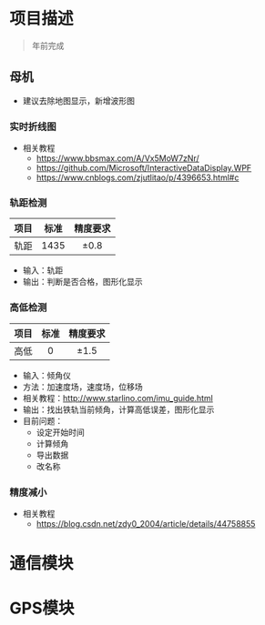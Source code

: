 # 项目描述

> 年前完成

## 母机

- 建议去除地图显示，新增波形图

### 实时折线图

- 相关教程
  - https://www.bbsmax.com/A/Vx5MoW7zNr/
  - https://github.com/Microsoft/InteractiveDataDisplay.WPF
  - https://www.cnblogs.com/zjutlitao/p/4396653.html#c

### 轨距检测

| 项目 |  标准  | 精度要求 |
| :--: | :----: | :------: |
| 轨距 | $1435$ | $\pm0.8$ |

- 输入：轨距
- 输出：判断是否合格，图形化显示

### 高低检测

| 项目 | 标准 | 精度要求 |
| :--: | :--: | :------: |
| 高低 | $0$  | $\pm1.5$ |

- 输入：倾角仪
- 方法：加速度场，速度场，位移场
- 相关教程：http://www.starlino.com/imu_guide.html
- 输出：找出铁轨当前倾角，计算高低误差，图形化显示
- 目前问题：
  - 设定开始时间
  - 计算倾角
  - 导出数据
  - 改名称

### 精度减小

- 相关教程
  - https://blog.csdn.net/zdy0_2004/article/details/44758855 

# 通信模块

# GPS模块


